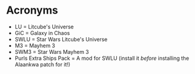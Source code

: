 # Acronyms

* LU = Litcube's Universe
* GiC = Galaxy in Chaos
* SWLU = Star Wars Litcube's Universe
* M3 = Mayhem 3
* SWM3 = Star Wars Mayhem 3
* Purls Extra Ships Pack = A mod for SWLU (install it *before* installing the Alaankwa patch for it!)
